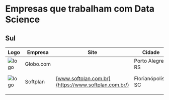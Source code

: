 # Empresas que trabalham com Data Science 


## Sul 


| Logo  | Empresa  |  Site  | Cidade  |  Setor | Contato | Vagas |
|---|---|---|---|---|---|---|
|  ![logo](http://s.glbimg.com/en/ho/static/globo_com_2016/img/home_200x200.png) | Globo.com |   | Porto Alegre-RS   | Jornalismo  |   |   |
|  ![logo](https://images.duckduckgo.com/iu/?u=http%3A%2F%2Finaitec.com.br%2Fwp-content%2Fuploads%2F2015%2F02%2Flogo-softplan.png&f=1) | Softplan  |  [www.softplan.com.br](https://www.softplan.com.br/) | Florianópolis-SC  | Justiça/Gestão Pública/Indústria Civil  |   | https://www.softplan.com.br/carreira/  |
|   |   |   |   |   |   |   |
